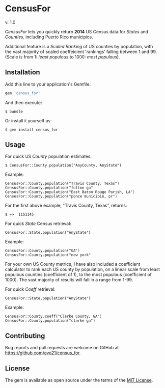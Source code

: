 # CensusFor 
v. 1.0

*CensusFor* lets you quickly return **2014** US Census data for _States_ and _Counties_, including Puerto Rico municipios.

Additional feature is a _Scaled Ranking_ of US counties by population, with the vast majority of scaled coeffeicient 'rankings' falling between 1 and 99. (Scale is from 1: _least populous_ to 1000: _most populous_).

## Installation

Add this line to your application's Gemfile:

```ruby
gem 'census_for'
```

And then execute:

    $ bundle

Or install it yourself as:

    $ gem install census_for

## Usage

For quick US _County_ population estimates:

    $ CensusFor::County.population("AnyCounty, AnyState")

Example:

    CensusFor::County.population("Travis County, Texas")
    CensusFor::County.population("fulton ga"
    CensusFor::County.population("East Baton Rouge Parish, LA")
    CensusFor::County.population("ponce municipio, pr")

For the first above example, "Travis County, Texas", returns:

    $ =>  1151145

For quick _State_ Census retrieval:

    CensusFor::State.population("AnyState")

Example:

    CensusFor::County.population("GA")
    CensusFor::County.population("new york"

For your own US County metrics, I have also included a coefficient calculator to rank each US county by population, on a linear scale from least populous counties (coefficient of 1), to the most populous (coefficient of 1000).  The vast majority of results will fall in a range from 1-99.

For quick _Coeff_ retrieval:

    CensusFor::State.population("AnyState")

Example:

    CensusFor::County.coeff("Clarke County, GA")
    CensusFor::County.population("clarke ga")

## Contributing

Bug reports and pull requests are welcome on GitHub at https://github.com/evo21/census_for.

## License

The gem is available as open source under the terms of the [MIT License](http://opensource.org/licenses/MIT).
